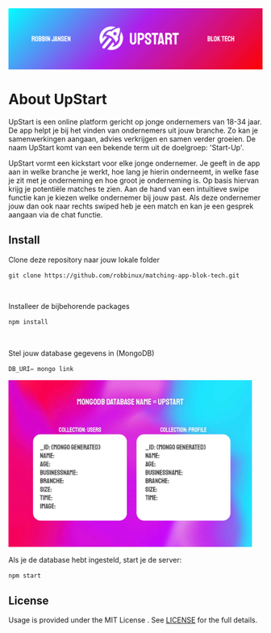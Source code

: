 <img src="https://github.com/robbinux/matching-app-blok-tech/blob/main/images/banner-upstart-readme-01.jpg" alt="Girl in a jacket">

# About UpStart

UpStart is een online platform gericht op jonge ondernemers van 18-34 jaar. De app helpt je bij het vinden van ondernemers uit jouw branche. Zo kan je samenwerkingen aangaan, advies verkrijgen en samen verder groeien. De naam UpStart komt van een bekende term uit de doelgroep: 'Start-Up'.

UpStart vormt een kickstart voor elke jonge ondernemer. Je geeft in de app aan in welke branche je werkt, hoe lang je hierin onderneemt, in welke fase je zit met je onderneming en hoe groot je onderneming is. Op basis hiervan krijg je potentiële matches te zien. Aan de hand van een intuïtieve swipe functie kan je kiezen welke ondernemer bij jouw past. Als deze ondernemer jouw dan ook naar rechts swiped heb je een match en kan je een gesprek aangaan via de chat functie.

## Install
Clone deze repository naar jouw lokale folder
```git
git clone https://github.com/robbinux/matching-app-blok-tech.git
```
<br>

Installeer de bijbehorende packages
```js
npm install
```
<br>

Stel jouw database gegevens in (MongoDB)
```js
DB_URI= mongo link
```

<img src="images/dbcollections.jpg" height="330px" alt="Database structure">


<br>

Als je de database hebt ingesteld, start je de server:
```js
npm start
```


## License

Usage is provided under the MIT License . See [LICENSE](https://github.com/robbinux/matching-app-blok-tech/blob/main/LICENSE) for the full details.
